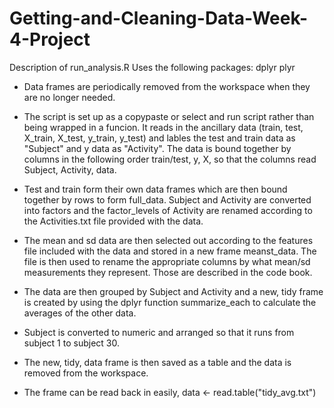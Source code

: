 # Getting-and-Cleaning-Data-Week-4-Project

Description of run_analysis.R
Uses the following packages:
dplyr
plyr

* Data frames are periodically removed from the workspace when they are no longer needed.

* The script is set up as a copypaste or select and run script rather than being wrapped in a funcion. It reads in the ancillary data (train, test, X_train, X_test, y_train, y_test) and lables the test and train data as "Subject" and y data as "Activity". The data is bound together by columns in the following order train/test, y, X, so that the columns read Subject, Activity, data.

* Test and train form their own data frames which are then bound together by rows to form full_data. Subject and Activity are converted into factors and the factor_levels of Activity are renamed according to the Activities.txt file provided with the data. 

* The mean and sd data are then selected out according to the features file included with the data and stored in a new frame meanst_data. The file is then used to rename the appropriate columns by what mean/sd measurements they represent. Those are described in the code book.

* The data are then grouped by Subject and Activity and a new, tidy frame is created by using the dplyr function summarize_each to calculate the averages of the other data.

* Subject is converted to numeric and arranged so that it runs from subject 1 to subject 30.

* The new, tidy, data frame is then saved as a table and the data is removed from the workspace.

* The frame can be read back in easily, data <- read.table("tidy_avg.txt")
